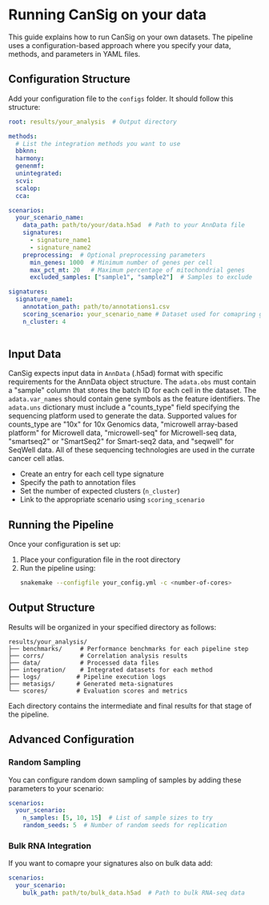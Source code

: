 # Running CanSig on your data

This guide explains how to run CanSig on your own datasets. The pipeline uses a configuration-based approach where you specify your data, methods, and parameters in YAML files.

## Configuration Structure

Add your configuration file to the `configs` folder. It should follow this structure:

```yaml
root: results/your_analysis  # Output directory

methods:
  # List the integration methods you want to use
  bbknn:
  harmony:
  genenmf:
  unintegrated:
  scvi:
  scalop:
  cca:

scenarios:
  your_scenario_name:
    data_path: path/to/your/data.h5ad  # Path to your AnnData file
    signatures:
      - signature_name1
      - signature_name2
    preprocessing:  # Optional preprocessing parameters
      min_genes: 1000  # Minimum number of genes per cell
      max_pct_mt: 20   # Maximum percentage of mitochondrial genes
      excluded_samples: ["sample1", "sample2"]  # Samples to exclude

signatures:
  signature_name1:
    annotation_path: path/to/annotations1.csv
    scoring_scenario: your_scenario_name # Dataset used for comapring gene signature scores.
    n_cluster: 4
 
```

## Input Data
CanSig expects input data in `AnnData` (.h5ad) format with specific requirements for the AnnData object structure. The `adata.obs` must contain a "sample" column that stores the batch ID for each cell in the dataset. The `adata.var_names` should contain gene symbols as the feature identifiers. The `adata.uns` dictionary must include a "counts_type" field specifying the sequencing platform used to generate the data. Supported values for counts_type are "10x" for 10x Genomics data, "microwell array-based platform" for Microwell data, "microwell-seq" for Microwell-seq data, "smartseq2" or "SmartSeq2" for Smart-seq2 data, and "seqwell" for SeqWell data. All of these sequencing technologies are used in the currate cancer cell atlas.


   - Create an entry for each cell type signature
   - Specify the path to annotation files
   - Set the number of expected clusters (`n_cluster`)
   - Link to the appropriate scenario using `scoring_scenario`

## Running the Pipeline

Once your configuration is set up:

1. Place your configuration file in the root directory
2. Run the pipeline using:
   ```bash
   snakemake --configfile your_config.yml -c <number-of-cores>
   ```


## Output Structure

Results will be organized in your specified directory as follows:
```
results/your_analysis/
├── benchmarks/     # Performance benchmarks for each pipeline step
├── corrs/          # Correlation analysis results
├── data/           # Processed data files
├── integration/    # Integrated datasets for each method
├── logs/          # Pipeline execution logs
├── metasigs/      # Generated meta-signatures
└── scores/        # Evaluation scores and metrics
```
Each directory contains the intermediate and final results for that stage of the pipeline.

## Advanced Configuration

### Random Sampling
You can configure random down sampling of samples by adding these parameters to your scenario:

```yaml
scenarios:
  your_scenario:
    n_samples: [5, 10, 15]  # List of sample sizes to try
    random_seeds: 5  # Number of random seeds for replication
```

### Bulk RNA Integration
If you want to comapre your signatures also on bulk data add:

```yaml
scenarios:
  your_scenario:
    bulk_path: path/to/bulk_data.h5ad  # Path to bulk RNA-seq data
```
